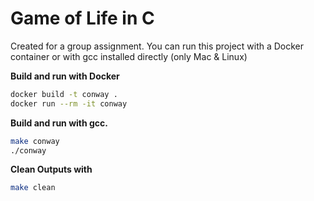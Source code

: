 # Game of Life in C

Created for a group assignment.
You can run this project with a Docker container or with gcc installed directly (only Mac & Linux)

**Build and run with Docker** 
```sh
docker build -t conway .
docker run --rm -it conway
```

**Build and run with gcc.**
```sh
make conway
./conway
```

**Clean Outputs with** 
```sh
make clean
```

